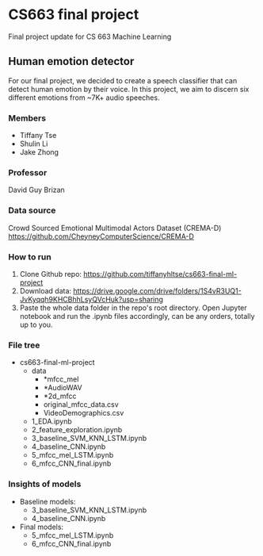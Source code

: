 # CS663 final project
Final project update for CS 663 Machine Learning

## Human emotion detector
For our final project, we decided to create a speech classifier that can detect human emotion by their voice. In this project, we aim to discern six different emotions from ~7K+ audio speeches.

### Members
- Tiffany Tse
- Shulin Li
- Jake Zhong

### Professor
David Guy Brizan

### Data source
Crowd Sourced Emotional Multimodal Actors Dataset (CREMA-D)
https://github.com/CheyneyComputerScience/CREMA-D

### How to run
1. Clone Github repo: https://github.com/tiffanyhltse/cs663-final-ml-project
2. Download data: https://drive.google.com/drive/folders/1S4vR3UQ1-JvKyqqh9KHCBhhLsyQVcHuk?usp=sharing
3. Paste the whole data folder in the repo's root directory. Open Jupyter notebook and run the .ipynb files accordingly, can be any orders, totally up to you.

### File tree
- cs663-final-ml-project
    - data
        - *mfcc_mel
        - *AudioWAV
        - *2d_mfcc
        - original_mfcc_data.csv
        - VideoDemographics.csv
    - 1_EDA.ipynb
    - 2_feature_exploration.ipynb
    - 3_baseline_SVM_KNN_LSTM.ipynb
    - 4_baseline_CNN.ipynb
    - 5_mfcc_mel_LSTM.ipynb
    - 6_mfcc_CNN_final.ipynb
    
### Insights of models
- Baseline models:
    - 3_baseline_SVM_KNN_LSTM.ipynb
    - 4_baseline_CNN.ipynb
- Final models:
    - 5_mfcc_mel_LSTM.ipynb
    - 6_mfcc_CNN_final.ipynb